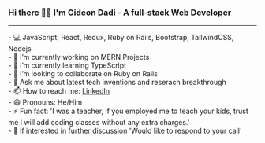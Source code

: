 ### Hi there 👋👋 I'm  Gideon Dadi - A full-stack Web Developer

<hr />
- 💻 JavaScript, React, Redux, Ruby on Rails, Bootstrap, TailwindCSS, Nodejs <br/>
- 🔭 I’m currently working on MERN Projects <br/>
- 🌱 I’m currently learning TypeScript <br/>
- 👯 I’m looking to collaborate on Ruby on Rails <br/>
- 💬 Ask me about latest tech inventions and reserach breakthrough <br/>
- 📫 How to reach me: <a href="https://www.linkedin.com/in/gideon-akamisoko-dadi">LinkedIn </a> <br/>
- 😄 Pronouns: He/Him <br/>
- ⚡ Fun fact: 'I was a teacher, if you employed me to teach your kids, trust me I will add coding classes without any extra charges.' <br/>
- 🤙 if interested in further discussion
  'Would like to respond to your call'<br/>
